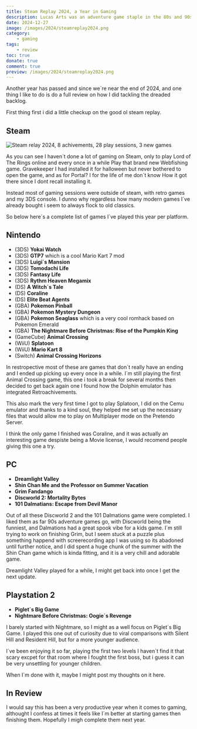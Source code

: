```yaml
---
title: Steam Replay 2024, a Year in Gaming
description: Lucas Arts was an adventure game staple in the 80s and 90s. Here´s some games that give a similar vibe.
date: 2024-12-27
image: /images/2024/steamreplay2024.png
category:
    - gaming
tags:
    - review
toc: true
donate: true
comment: true
preview: /images/2024/steamreplay2024.png
---
```

Another year has passed and since we´re near the end of 2024, and one thing I like to do is do a full review on how I did tackling the dreaded backlog. 

First thing first i did a little checkup on the good ol steam replay.

## Steam

![Steam relay 2024, 8 achivements, 28 play sessions, 3 new games](/images/2024/steamreplay2024.png)

As you can see I haven´t done a lot of gaming on Steam, only to play Lord of The Rings online and every once in a while Play that brand new Webfishing game. Gravekeeper I had installed it for halloween but never bothered to open the game, and as for Portal?
I for the life of me don´t know How it got there since I dont recall installing it.

Instead most of gaming sessions were outside of steam, with retro games and my 3DS console. I dunno why regardless how many modern games I´ve already bought i seem to always flock to old classics.

So below here´s a complete list of games I´ve played this year per platform.

## Nintendo
- (3DS) **Yokai Watch**
- (3DS) **GTP7** which is a cool Mario Kart 7 mod
- (3DS) **Luigi´s Mansion**
- (3DS) **Tomodachi Life**
- (3DS) **Fantasy Life**
- (3DS) **Rythm Heaven Megamix**
- (DS) **A Witch´s Tale**
- (DS) **Coraline**
- (DS) **Elite Beat Agents**
- (GBA) **Pokemon Pinball**
- (GBA) **Pokemon Mystery Dungeon**
- (GBA) **Pokemon Seaglass** which is a very cool romhack based on Pokemon Emerald
- (GBA) **The Nightmare Before Christmas: Rise of the Pumpkin King**
- (GameCube) **Animal Crossing**
- (WiiU) **Splatoon**
- (WiiU) **Mario Kart 8**
- (Switch) **Animal Crossing Horizons**

In restropective most of these are games that don´t really have an ending and I ended up picking up every once in a while. I´m still playing the first Animal Crossing game, this one i took a break for several months then decided to get back again one I found how the Dolphin emulator has integrated Retroachivements.

This also mark the very first time I got to play Splatoon, I did on the Cemu emulator and thanks to a kind soul, they helped me set up the necessary files that would allow me to play on Multiplayer mode on the Pretendo Server.

I think the only game I finished was Coraline, and it was actually an interesting game despiste being a Movie license, I would recomend people giving this one a try.

## PC
- **Dreamlight Valley**
- **Shin Chan Me and the Professor on Summer Vacation**
- **Grim Fandango**
- **Discworld 2: Mortality Bytes**
- **101 Dalmatians: Escape from Devil Manor**


Out of all these Discworld 2 and the 101 Dalmations game were completed. I liked them as far 90s adventure games go, with Discworld being the funniest, and Dalmations had a great spook vibe for a kids game.
I´m still trying to work on finishing Grim, but I seem stuck at a puzzle plus something happend with screerecording app I was using so its abadoned until further notice, and I did spent a huge chunk of the summer with the Shin Chan game which is kinda fitting, and it is a very chill and adorable game.

Dreamlight Valley played for a while, I might get back into once I get the next update.

## Playstation 2
- **Piglet´s Big Game**
- **Nightmare Before Christmas: Oogie´s Revenge**

I barely started with Nightmare, so I might as a well focus on Piglet´s Big Game. I played this one out of curiosity due to viral comparisons with Silent Hill and Resident Hill, but for a more younger audience.

I´ve been enjoying it so far, playing the first two levels I haven´t find it that scary excpet for that room where I fought the first boss, but i guess it can be very unsettling for younger children.

When I`m done with it, maybe I might post my thoughts on it here.

## In Review
I would say this has been a very productive year when it comes to gaming, althought I confess at times it feels like I´m better at starting games then finishing them. Hopefully I migh complete them next year.
